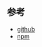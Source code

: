 



## 参考
- [github](https://github.com/typestack/class-validator)
- [npm](https://www.npmjs.com/package/class-validator)


